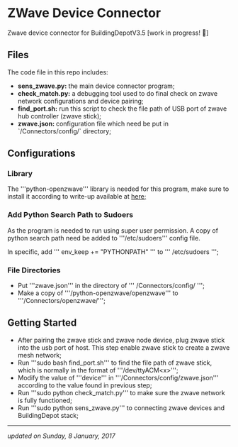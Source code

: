 # ZWave Device Connector 
Zwave device connector for BuildingDepotV3.5 [work in progress! :tada:]

## Files
The code file in this repo includes:
<ul>
	<li><b>sens_zwave.py:</b> the main device connector program;</li>
        <li><b>check_match.py:</b> a debugging tool used to do final check on zwave network configurations and device pairing;</li>
        <li><b>find_port.sh:</b> run this script to check the file path of USB port of zwave hub controller (zwave stick);</li>
        <li><b>zwave.json: </b> configuration file which need be put in `/Connectors/config/` directory;
</ul>

## Configurations
### Library
The '''python-openzwave''' library is needed for this program, make sure to install it according to write-up available at <a href="https://github.com/OpenZWave/python-openzwave"> here; </a>

### Add Python Search Path to Sudoers
As the program is needed to run using super user permission. A copy of python search path need be added to '''/etc/sudoers''' config file.

In specific, add ''' env_keep += "PYTHONPATH" ''' to ''' /etc/sudoers ''';

### File Directories
<ul>
	<li>Put '''zwave.json''' in the directory of ''' /Connectors/config/ ''';</li>
	<li>Make a copy of '''/python-openzwave/openzwave''' to '''/Connectors/openzwave/''';</li>
</ul>

## Getting Started
<ul>
	<li>After pairing the zwave stick and zwave node device, plug zwave stick into the usb port of host. This step enable zwave stick to create a zwave mesh network; </li>
	<li>Run '''sudo bash find_port.sh''' to find the file path of zwave stick, which is normally in the format of '''/dev/ttyACM&lt;x&gt;'''; </li>
	<li>Modify the value of '''device''' in '''/Connectors/config/zwave.json''' according to the value found in previous step; </li>
	<li>Run '''sudo python check_match.py''' to make sure the zwave network is fully functioned;</li>
	<li>Run '''sudo python sens_zwave.py''' to connecting zwave devices and BuildingDepot stack;</li>
</ul>

<hr/>
<i> updated on Sunday, 8 January, 2017 </i>


